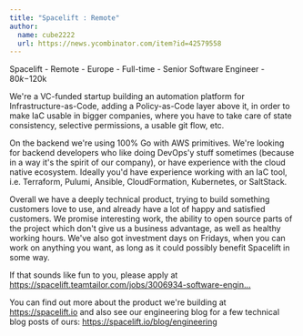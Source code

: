 ```yaml
---
title: "Spacelift : Remote"
author:
  name: cube2222
  url: https://news.ycombinator.com/item?id=42579558
---
```

Spacelift - Remote - Europe - Full-time - Senior Software Engineer - $80k-$120k

We&#x27;re a VC-funded startup building an automation platform for Infrastructure-as-Code, adding a Policy-as-Code layer above it, in order to make IaC usable in bigger companies, where you have to take care of state consistency, selective permissions, a usable git flow, etc.

On the backend we&#x27;re using 100% Go with AWS primitives. We&#x27;re looking for backend developers who like doing DevOps&#x27;y stuff sometimes (because in a way it&#x27;s the spirit of our company), or have experience with the cloud native ecosystem. Ideally you&#x27;d have experience working with an IaC tool, i.e. Terraform, Pulumi, Ansible, CloudFormation, Kubernetes, or SaltStack.

Overall we have a deeply technical product, trying to build something customers love to use, and already have a lot of happy and satisfied customers. We promise interesting work, the ability to open source parts of the project which don&#x27;t give us a business advantage, as well as healthy working hours. We&#x27;ve also got investment days on Fridays, when you can work on anything you want, as long as it could possibly benefit Spacelift in some way.

If that sounds like fun to you, please apply at <a href="https:&#x2F;&#x2F;spacelift.teamtailor.com&#x2F;jobs&#x2F;3006934-software-engineer-remote-europe" rel="nofollow">https:&#x2F;&#x2F;spacelift.teamtailor.com&#x2F;jobs&#x2F;3006934-software-engin...</a>

You can find out more about the product we&#x27;re building at <a href="https:&#x2F;&#x2F;spacelift.io" rel="nofollow">https:&#x2F;&#x2F;spacelift.io</a> and also see our engineering blog for a few technical blog posts of ours: <a href="https:&#x2F;&#x2F;spacelift.io&#x2F;blog&#x2F;engineering" rel="nofollow">https:&#x2F;&#x2F;spacelift.io&#x2F;blog&#x2F;engineering</a>
<JobApplication />
